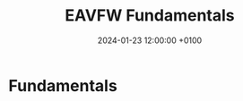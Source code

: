 ﻿---
layout: article
title:  EAVFW Fundamentals
description: EAVFW - Business Application Framework - An accelerator that helps you build documented business applications quickly and going from POC to MVP and finally to Production.
date:   2024-01-23 12:00:00 +0100
image:  '/images/20.jpg'
tags:   [EAVFW]
next: quickstart
---

# Fundamentals  